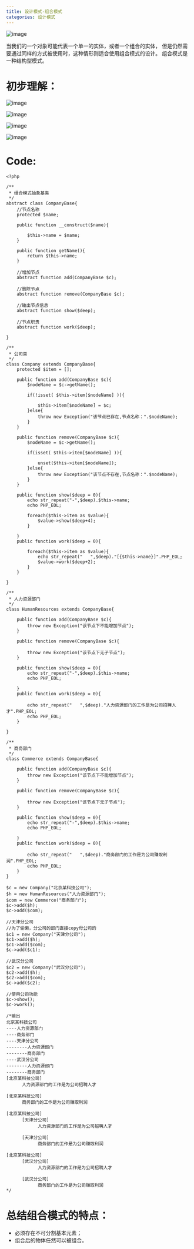 ```yaml
---
title: 设计模式-组合模式
categories: 设计模式
---
```


![image](https://upload-images.jianshu.io/upload_images/15325592-cd1376c910d73d88.jpg?imageMogr2/auto-orient/strip%7CimageView2/2/w/1240)
<!-- more -->
当我们的一个对象可能代表一个单一的实体，或者一个组合的实体，
但是仍然需要通过同样的方式被使用时，这种情形则适合使用组合模式的设计。
组合模式是一种结构型模式。
# 初步理解：
![image](https://upload-images.jianshu.io/upload_images/15325592-f82b30b812d9bf3b.png?imageMogr2/auto-orient/strip%7CimageView2/2/w/1240)
<!-- more -->
![image](https://upload-images.jianshu.io/upload_images/15325592-9759fe8bb7b6f940.png?imageMogr2/auto-orient/strip%7CimageView2/2/w/1240)
<!-- more -->
![image](https://upload-images.jianshu.io/upload_images/15325592-0ec9c61ad2065862.png?imageMogr2/auto-orient/strip%7CimageView2/2/w/1240)
<!-- more -->
![image](https://upload-images.jianshu.io/upload_images/15325592-5d2b429d814a8716.png?imageMogr2/auto-orient/strip%7CimageView2/2/w/1240)
<!-- more -->
# Code:
```
<?php

/**
 * 组合模式抽象基类
 */
abstract class CompanyBase{
    //节点名称
    protected $name;

    public function __construct($name){

        $this->name = $name;
    }

    public function getName(){
        return $this->name;
    }

    //增加节点
    abstract function add(CompanyBase $c);

    //删除节点
    abstract function remove(CompanyBase $c);

    //输出节点信息
    abstract function show($deep);

    //节点职责
    abstract function work($deep);

}

/**
 * 公司类
 */
class Company extends CompanyBase{
    protected $item = [];

    public function add(CompanyBase $c){
        $nodeName = $c->getName();

        if(!isset( $this->item[$nodeName] )){

            $this->item[$nodeName] = $c;
        }else{
            throw new Exception("该节点已存在,节点名称：".$nodeName);
        }
    }

    public function remove(CompanyBase $c){
        $nodeName = $c->getName();

        if(isset( $this->item[$nodeName] )){

            unset($this->item[$nodeName]);
        }else{
            throw new Exception("该节点不存在,节点名称：".$nodeName);
        }
    }

    public function show($deep = 0){
        echo str_repeat("-",$deep).$this->name;
        echo PHP_EOL;

        foreach($this->item as $value){
            $value->show($deep+4);
        }

    }
    public function work($deep = 0){

        foreach($this->item as $value){
            echo str_repeat("   ",$deep)."[{$this->name}]".PHP_EOL;
            $value->work($deep+2);
        }
    }

}

/**
 * 人力资源部门
 */
class HumanResources extends CompanyBase{

    public function add(CompanyBase $c){
        throw new Exception("该节点下不能增加节点");
    }

    public function remove(CompanyBase $c){

        throw new Exception("该节点下无子节点");
    }

    public function show($deep = 0){
        echo str_repeat("-",$deep).$this->name;
        echo PHP_EOL;

    }
    public function work($deep = 0){

        echo str_repeat("   ",$deep)."人力资源部门的工作是为公司招聘人才".PHP_EOL;
        echo PHP_EOL;
    }

}

/**
 * 商务部门
 */
class Commerce extends CompanyBase{

    public function add(CompanyBase $c){
        throw new Exception("该节点下不能增加节点");
    }

    public function remove(CompanyBase $c){

        throw new Exception("该节点下无子节点");
    }

    public function show($deep = 0){
        echo str_repeat("-",$deep).$this->name;
        echo PHP_EOL;

    }
    public function work($deep = 0){

        echo str_repeat("   ",$deep)."商务部门的工作是为公司赚取利润".PHP_EOL;
        echo PHP_EOL;
    }
}

$c = new Company("北京某科技公司");
$h = new HumanResources("人力资源部门");
$com = new Commerce("商务部门");
$c->add($h);
$c->add($com);

//天津分公司
//为了偷懒，分公司的部门直接copy母公司的
$c1 = new Company("天津分公司");
$c1->add($h);
$c1->add($com);
$c->add($c1);

//武汉分公司
$c2 = new Company("武汉分公司");
$c2->add($h);
$c2->add($com);
$c->add($c2);

//使用公司功能
$c->show();
$c->work();

/*输出
北京某科技公司
----人力资源部门
----商务部门
----天津分公司
--------人力资源部门
--------商务部门
----武汉分公司
--------人力资源部门
--------商务部门
[北京某科技公司]
      人力资源部门的工作是为公司招聘人才

[北京某科技公司]
      商务部门的工作是为公司赚取利润

[北京某科技公司]
      [天津分公司]
            人力资源部门的工作是为公司招聘人才

      [天津分公司]
            商务部门的工作是为公司赚取利润

[北京某科技公司]
      [武汉分公司]
            人力资源部门的工作是为公司招聘人才

      [武汉分公司]
            商务部门的工作是为公司赚取利润
*/
```
# 总结组合模式的特点：
- 必须存在不可分割基本元素；
- 组合后的物体任然可以被组合。

